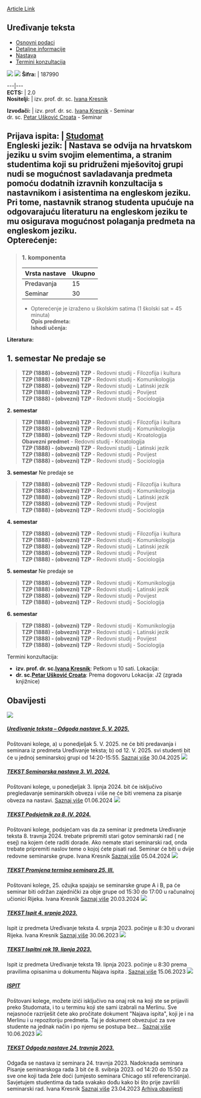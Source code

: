[Article Link](https://www.fhs.hr/predmet/uretek)

## Uređivanje teksta
  * [Osnovni podaci](https://www.fhs.hr/predmet/uretek#v1id-523837_483511_1_0 "Osnovni podaci")
  * [Detaljne informacije](https://www.fhs.hr/predmet/uretek#v1id-523837_483511_1_1 "Detaljne informacije")
  * [Nastava](https://www.fhs.hr/predmet/uretek#v1id-523837_483511_1_2 "Nastava")
  * [Termini konzultacija](https://www.fhs.hr/predmet/uretek#v1id-523837_483511_1_3 "Termini konzultacija")


[![](https://www.fhs.hr/img/flags/gif/hr.gif)](https://www.fhs.hr/predmet/uretek) [![](https://www.fhs.hr/img/flags/gif/gb.gif)](https://www.fhs.hr/en/course/texedi)
**Šifra:** |  187990  
  
---|---  
**ECTS:** |  2.0   
**Nositelji:** |  izv. prof. dr. sc. [Ivana Kresnik](https://www.fhs.hr/djelatnik/ivana.kresnik)   
  
**Izvođači:** |  izv. prof. dr. sc. [Ivana Kresnik](https://www.fhs.hr/djelatnik/ivana.kresnik) - Seminar  
dr. sc. [Petar Ušković Croata](https://www.fhs.hr/djelatnik/petar.uskovic_croata) - Seminar  
  
**Prijava ispita:** |  [Studomat](http://www.isvu.hr/studomat)  
**Engleski jezik:** |  Nastava se odvija na hrvatskom jeziku u svim svojim elementima, a stranim studentima koji su pridruženi mješovitoj grupi nudi se mogućnost savladavanja predmeta pomoću dodatnih izravnih konzultacija s nastavnikom i asistentima na engleskom jeziku. Pri tome, nastavnik stranog studenta upućuje na odgovarajuću literaturu na engleskom jeziku te mu osigurava mogućnost polaganja predmeta na engleskom jeziku.   
**Opterećenje:**  
---  
> ### 1. komponenta
> | Vrsta nastave | Ukupno  
> ---|---  
> Predavanja | 15  
> Seminar | 30  
> * Opterećenje je izraženo u školskim satima (1 školski sat = 45 minuta)   
**Opis predmeta:**  
> **Ishodi učenja:**  

  
**Literatura:**  

  
**1. semestar** Ne predaje se  
---  
> **TZP (1888) - (obvezni) TZP** - Redovni studij - Filozofija i kultura  
>  **TZP (1888) - (obvezni) TZP** - Redovni studij - Komunikologija  
>  **TZP (1888) - (obvezni) TZP** - Redovni studij - Latinski jezik  
>  **TZP (1888) - (obvezni) TZP** - Redovni studij - Povijest  
>  **TZP (1888) - (obvezni) TZP** - Redovni studij - Sociologija  
>   
  
**2. semestar**  
> **TZP (1888) - (obvezni) TZP** - Redovni studij - Filozofija i kultura  
>  **TZP (1888) - (obvezni) TZP** - Redovni studij - Komunikologija  
>  **TZP (1888) - (obvezni) TZP** - Redovni studij - Kroatologija  
>  **Obavezni predmet** - Redovni studij - Kroatologija  
>  **TZP (1888) - (obvezni) TZP** - Redovni studij - Latinski jezik  
>  **TZP (1888) - (obvezni) TZP** - Redovni studij - Povijest  
>  **TZP (1888) - (obvezni) TZP** - Redovni studij - Sociologija  
>   
  
**3. semestar** Ne predaje se  
> **TZP (1888) - (obvezni) TZP** - Redovni studij - Filozofija i kultura  
>  **TZP (1888) - (obvezni) TZP** - Redovni studij - Komunikologija  
>  **TZP (1888) - (obvezni) TZP** - Redovni studij - Latinski jezik  
>  **TZP (1888) - (obvezni) TZP** - Redovni studij - Povijest  
>  **TZP (1888) - (obvezni) TZP** - Redovni studij - Sociologija  
>   
  
**4. semestar**  
> **TZP (1888) - (obvezni) TZP** - Redovni studij - Filozofija i kultura  
>  **TZP (1888) - (obvezni) TZP** - Redovni studij - Komunikologija  
>  **TZP (1888) - (obvezni) TZP** - Redovni studij - Latinski jezik  
>  **TZP (1888) - (obvezni) TZP** - Redovni studij - Povijest  
>  **TZP (1888) - (obvezni) TZP** - Redovni studij - Sociologija  
>   
  
**5. semestar** Ne predaje se  
> **TZP (1888) - (obvezni) TZP** - Redovni studij - Komunikologija  
>  **TZP (1888) - (obvezni) TZP** - Redovni studij - Latinski jezik  
>  **TZP (1888) - (obvezni) TZP** - Redovni studij - Povijest  
>  **TZP (1888) - (obvezni) TZP** - Redovni studij - Sociologija  
>   
  
**6. semestar**  
> **TZP (1888) - (obvezni) TZP** - Redovni studij - Komunikologija  
>  **TZP (1888) - (obvezni) TZP** - Redovni studij - Latinski jezik  
>  **TZP (1888) - (obvezni) TZP** - Redovni studij - Povijest  
>  **TZP (1888) - (obvezni) TZP** - Redovni studij - Sociologija  
>   
Termini konzultacija: 
  * **izv. prof. dr. sc.[Ivana Kresnik](https://www.fhs.hr/djelatnik/ivana.kresnik)**: 
Petkom u 10 sati.
Lokacija: 
  * **dr. sc.[Petar Ušković Croata](https://www.fhs.hr/djelatnik/petar.uskovic_croata)**: 
Prema dogovoru
Lokacija: J2 (zgrada knjižnice) 


## Obavijesti
[ ![](https://www.fhs.hr/_pub/themes_static/hrstud2024/default/img/default_news.jpg) ](https://www.fhs.hr/predmet/uretek?@=21t0t#news_113821)
#####  [Uređivanje teksta – Odgoda nastave 5. V. 2025.](https://www.fhs.hr/predmet/uretek?@=21t0t#news_113821)
Poštovani kolege, a) u ponedjeljak 5. V. 2025. ne će biti predavanja i seminara iz predmeta Uređivanje teksta; b) od 12. V. 2025. svi studenti bit će u jednoj seminarskoj grupi od 14:20-15:55. 
[Saznaj više](https://www.fhs.hr/predmet/uretek?@=21t0t#news_113821)
30.04.2025
[ ![](https://www.fhs.hr/_pub/themes_static/hrstud2024/default/img/default_news.jpg) ](https://www.fhs.hr/predmet/uretek?@=21n4u#news_113821)
#####  [TEKST Seminarska nastava 3. VI. 2024.](https://www.fhs.hr/predmet/uretek?@=21n4u#news_113821)
Poštovani kolege, u ponedjeljak 3. lipnja 2024. bit će isključivo pregledavanje seminarskih obveza i više ne će biti vremena za pisanje obveza na nastavi. 
[Saznaj više](https://www.fhs.hr/predmet/uretek?@=21n4u#news_113821)
01.06.2024
[ ![](https://www.fhs.hr/_pub/themes_static/hrstud2024/default/img/default_news.jpg) ](https://www.fhs.hr/predmet/uretek?@=21moo#news_113821)
#####  [TEKST Podsjetnik za 8. IV. 2024.](https://www.fhs.hr/predmet/uretek?@=21moo#news_113821)
Poštovani kolege, podsjećam vas da za seminar iz predmeta Uređivanje teksta 8. travnja 2024. trebate pripremiti stari gotov seminarski rad ( ne esej) na kojem ćete raditi dorade. Ako nemate stari seminarski rad, onda trebate pripremiti naslov teme o kojoj ćete pisati rad. Seminar će biti u dvije redovne seminarske grupe. Ivana Kresnik 
[Saznaj više](https://www.fhs.hr/predmet/uretek?@=21moo#news_113821)
05.04.2024
[ ![](https://www.fhs.hr/_pub/themes_static/hrstud2024/default/img/default_news.jpg) ](https://www.fhs.hr/predmet/uretek?@=21mlc#news_113821)
#####  [TEKST Promjena termina seminara 25. III.](https://www.fhs.hr/predmet/uretek?@=21mlc#news_113821)
Poštovani kolege, 25. ožujka spajaju se seminarske grupe A i B, pa će seminar biti održan zajednički za obje grupe od 15:30 do 17:00 u računalnoj učionici Rijeka. Ivana Kresnik 
[Saznaj više](https://www.fhs.hr/predmet/uretek?@=21mlc#news_113821)
20.03.2024
[ ![](https://www.fhs.hr/_pub/themes_static/hrstud2024/default/img/default_news.jpg) ](https://www.fhs.hr/predmet/uretek?@=21kvn#news_113821)
#####  [TEKST Ispit 4. srpnja 2023.](https://www.fhs.hr/predmet/uretek?@=21kvn#news_113821)
Ispit iz predmeta Uređivanje teksta 4. srpnja 2023. počinje u 8:30 u dvorani Rijeka. Ivana Kresnik 
[Saznaj više](https://www.fhs.hr/predmet/uretek?@=21kvn#news_113821)
30.06.2023
[ ![](https://www.fhs.hr/_pub/themes_static/hrstud2024/default/img/default_news.jpg) ](https://www.fhs.hr/predmet/uretek?@=21ksn#news_113821)
#####  [TEKST Ispitni rok 19. lipnja 2023.](https://www.fhs.hr/predmet/uretek?@=21ksn#news_113821)
Ispit iz predmeta Uređivanje teksta 19. lipnja 2023. počinje u 8:30 prema pravilima opisanima u dokumentu Najava ispita . 
[Saznaj više](https://www.fhs.hr/predmet/uretek?@=21ksn#news_113821)
15.06.2023
[ ![](https://www.fhs.hr/_pub/themes_static/hrstud2024/default/img/default_news.jpg) ](https://www.fhs.hr/predmet/uretek?@=21krn#news_113821)
#####  [ISPIT](https://www.fhs.hr/predmet/uretek?@=21krn#news_113821)
Poštovani kolege, možete izići isključivo na onaj rok na koji ste se prijavili preko Studomata, i to u terminu koji ste sami izabrali na Merlinu. Sve nejasnoće razriješit ćete ako pročitate dokument "Najava ispita", koji je i na Merlinu i u repozitoriju predmeta. Taj je dokument obvezujuć za sve studente na jednak način i po njemu se postupa bez... 
[Saznaj više](https://www.fhs.hr/predmet/uretek?@=21krn#news_113821)
10.06.2023
[ ![](https://www.fhs.hr/_pub/themes_static/hrstud2024/default/img/default_news.jpg) ](https://www.fhs.hr/predmet/uretek?@=21kdq#news_113821)
#####  [TEKST Odgoda nastave 24. travnja 2023.](https://www.fhs.hr/predmet/uretek?@=21kdq#news_113821)
Odgađa se nastava iz seminara 24. travnja 2023. Nadoknada seminara Pisanje seminarskoga rada 3 bit će 8. svibnja 2023. od 14:20 do 15:50 za sve one koji tada žele doći (umjesto seminara Chicago stil referenciranja). Savjetujem studentima da tada svakako dođu kako bi što prije završili seminarski rad. Ivana Kresnik 
[Saznaj više](https://www.fhs.hr/predmet/uretek?@=21kdq#news_113821)
23.04.2023
[Arhiva obavijesti](https://www.fhs.hr/predmet/uretek?@=215lf#news_113821 "Arhiva obavijesti")
